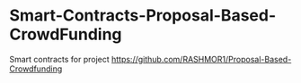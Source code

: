 # Smart-Contracts-Proposal-Based-CrowdFunding
Smart contracts for project https://github.com/RASHMOR1/Proposal-Based-Crowdfunding 
